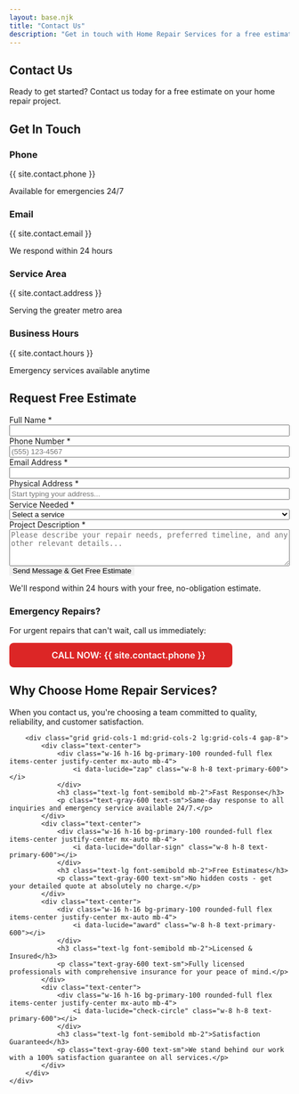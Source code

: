 ```yaml
---
layout: base.njk
title: "Contact Us"
description: "Get in touch with Home Repair Services for a free estimate on your home repair and maintenance needs. Professional service you can trust."
---
```


<!-- Hero Section -->
<section class="bg-gradient-to-r from-primary-600 to-primary-800 text-white section">
    <div class="container text-center">
        <h1 class="text-4xl md:text-5xl font-bold mb-6">Contact Us</h1>
        <p class="text-xl text-primary-100 max-w-3xl mx-auto">
            Ready to get started? Contact us today for a free estimate on your home repair project.
        </p>
    </div>
</section>

<!-- Contact Section -->
<section class="section-alt">
    <div class="container">
        <div class="grid grid-cols-1 lg:grid-cols-2 gap-12 items-start">
            <!-- Contact Information -->
            <div>
                <h2 class="text-3xl font-bold text-gray-900 mb-8">Get In Touch</h2>
                <div class="space-y-6 mb-8">
                    <div class="flex items-start">
                        <div class="w-12 h-12 bg-primary-100 rounded-lg flex items-center justify-center mr-4 flex-shrink-0">
                            <i data-lucide="phone" class="w-6 h-6 text-primary-600"></i>
                        </div>
                        <div>
                            <h3 class="text-lg font-semibold text-gray-900">Phone</h3>
                            <p class="text-gray-600">{{ site.contact.phone }}</p>
                            <p class="text-sm text-gray-500">Available for emergencies 24/7</p>
                        </div>
                    </div>
                    <div class="flex items-start">
                        <div class="w-12 h-12 bg-primary-100 rounded-lg flex items-center justify-center mr-4 flex-shrink-0">
                            <i data-lucide="mail" class="w-6 h-6 text-primary-600"></i>
                        </div>
                        <div>
                            <h3 class="text-lg font-semibold text-gray-900">Email</h3>
                            <p class="text-gray-600">{{ site.contact.email }}</p>
                            <p class="text-sm text-gray-500">We respond within 24 hours</p>
                        </div>
                    </div>
                    <div class="flex items-start">
                        <div class="w-12 h-12 bg-primary-100 rounded-lg flex items-center justify-center mr-4 flex-shrink-0">
                            <i data-lucide="map-pin" class="w-6 h-6 text-primary-600"></i>
                        </div>
                        <div>
                            <h3 class="text-lg font-semibold text-gray-900">Service Area</h3>
                            <p class="text-gray-600">{{ site.contact.address }}</p>
                            <p class="text-sm text-gray-500">Serving the greater metro area</p>
                        </div>
                    </div>
                    <div class="flex items-start">
                        <div class="w-12 h-12 bg-primary-100 rounded-lg flex items-center justify-center mr-4 flex-shrink-0">
                            <i data-lucide="clock" class="w-6 h-6 text-primary-600"></i>
                        </div>
                        <div>
                            <h3 class="text-lg font-semibold text-gray-900">Business Hours</h3>
                            <p class="text-gray-600">{{ site.contact.hours }}</p>
                            <p class="text-sm text-gray-500">Emergency services available anytime</p>
                        </div>
                    </div>
                </div>
            </div>
            <!-- Contact Form -->
            <div class="bg-white rounded-lg shadow-lg p-8">
                <h2 class="text-2xl font-bold text-gray-900 mb-6">Request Free Estimate</h2>
                <form id="contactForm" class="space-y-4">
                    <div class="grid grid-cols-1 md:grid-cols-2 gap-4">
                        <div>
                            <label for="fullName" class="block text-sm font-medium text-gray-700 mb-1">Full Name *</label>
                            <input type="text" id="fullName" name="fullName" required 
                                   class="w-full px-3 py-2 border border-gray-300 rounded-md focus:ring-primary-500 focus:border-primary-500">
                        </div>
                        <div>
                            <label for="phone" class="block text-sm font-medium text-gray-700 mb-1">Phone Number *</label>
                            <input type="tel" id="phone" name="phone" required placeholder="(555) 123-4567"
                                   class="w-full px-3 py-2 border border-gray-300 rounded-md focus:ring-primary-500 focus:border-primary-500">
                        </div>
                    </div>
                    <div>
                        <label for="email" class="block text-sm font-medium text-gray-700 mb-1">Email Address *</label>
                        <input type="email" id="email" name="email" required
                               class="w-full px-3 py-2 border border-gray-300 rounded-md focus:ring-primary-500 focus:border-primary-500">
                    </div>
                    <div class="address-container">
                        <label for="address" class="block text-sm font-medium text-gray-700 mb-1">Physical Address *</label>
                        <input type="text" id="address" name="address" required placeholder="Start typing your address..."
                               class="w-full px-3 py-2 border border-gray-300 rounded-md focus:ring-primary-500 focus:border-primary-500">
                        <div id="autocomplete-dropdown" class="autocomplete-dropdown"></div>
                    </div>
                    <div>
                        <label for="subject" class="block text-sm font-medium text-gray-700 mb-1">Service Needed *</label>
                        <select id="subject" name="subject" required
                                class="w-full px-3 py-2 border border-gray-300 rounded-md focus:ring-primary-500 focus:border-primary-500">
                            <option value="">Select a service</option>
                            <option value="plumbing">Plumbing Services</option>
                            <option value="electrical">Electrical Work</option>
                            <option value="hvac">HVAC Services</option>
                            <option value="flooring">Flooring Installation</option>
                            <option value="painting">Interior Painting</option>
                            <option value="general">General Repairs</option>
                            <option value="emergency">Emergency Repair</option>
                            <option value="other">Other</option>
                        </select>
                    </div>
                    <div>
                        <label for="message" class="block text-sm font-medium text-gray-700 mb-1">Project Description *</label>
                        <textarea id="message" name="message" rows="4" required 
                                  placeholder="Please describe your repair needs, preferred timeline, and any other relevant details..."
                                  class="w-full px-3 py-2 border border-gray-300 rounded-md focus:ring-primary-500 focus:border-primary-500"></textarea>
                    </div>
                    <button type="submit" class="w-full bg-primary-600 text-white py-3 px-6 rounded-md font-semibold hover:bg-primary-700 transition-colors">
                        Send Message & Get Free Estimate
                    </button>
                    <p class="text-sm text-gray-500 text-center">
                        We'll respond within 24 hours with your free, no-obligation estimate.
                    </p>
                </form>
            </div>
        </div>
    </div>
</section>

<!-- Emergency Services -->
<section class="py-12 bg-red-50">
    <div class="max-w-4xl mx-auto px-4 sm:px-6 lg:px-8">
        <div class="bg-red-50 border border-red-200 rounded-lg p-6 text-center">
            <div class="flex items-center justify-center mb-3">
                <i data-lucide="alert-triangle" class="w-8 h-8 mr-3 text-red-600"></i>
                <h3 class="text-lg font-bold text-red-900">Emergency Repairs?</h3>
            </div>
            <p class="text-red-700 mb-4">For urgent repairs that can't wait, call us immediately:</p>
            <a href="tel:{{ site.contact.phone }}" style="display: inline-flex; align-items: center; background-color: #dc2626; color: white; padding: 12px 48px; border-radius: 8px; font-weight: 600; text-decoration: none; transition: background-color 0.3s;">
                <i data-lucide="phone" style="width: 20px; height: 20px; margin-right: 8px;"></i>
                <span style="font-size: 16px;">CALL NOW: {{ site.contact.phone }}</span>
            </a>
        </div>
    </div>
</section>

<!-- Success Modal -->
<div id="successModal" class="modal" style="display: none;">
    <div class="modal-content">
        <h2 class="text-2xl font-bold text-primary-600 mb-4">Thank You!</h2>
        <p class="text-gray-700 mb-6">We've received your request and will contact you within 24 hours with your free estimate.</p>
        <div class="progress-bar-container">
            <div id="progressBar" class="progress-bar"></div>
        </div>
    </div>
</div>

<!-- Why Choose Us -->
<section class="section bg-white">
    <div class="container">
        <div class="text-center mb-16">
            <h2 class="text-3xl font-bold text-gray-900 mb-4">Why Choose Home Repair Services?</h2>
            <p class="text-lg text-gray-600 max-w-2xl mx-auto">
                When you contact us, you're choosing a team committed to quality, reliability, and customer satisfaction.
            </p>
        </div>
        
        <div class="grid grid-cols-1 md:grid-cols-2 lg:grid-cols-4 gap-8">
            <div class="text-center">
                <div class="w-16 h-16 bg-primary-100 rounded-full flex items-center justify-center mx-auto mb-4">
                    <i data-lucide="zap" class="w-8 h-8 text-primary-600"></i>
                </div>
                <h3 class="text-lg font-semibold mb-2">Fast Response</h3>
                <p class="text-gray-600 text-sm">Same-day response to all inquiries and emergency service available 24/7.</p>
            </div>
            <div class="text-center">
                <div class="w-16 h-16 bg-primary-100 rounded-full flex items-center justify-center mx-auto mb-4">
                    <i data-lucide="dollar-sign" class="w-8 h-8 text-primary-600"></i>
                </div>
                <h3 class="text-lg font-semibold mb-2">Free Estimates</h3>
                <p class="text-gray-600 text-sm">No hidden costs - get your detailed quote at absolutely no charge.</p>
            </div>
            <div class="text-center">
                <div class="w-16 h-16 bg-primary-100 rounded-full flex items-center justify-center mx-auto mb-4">
                    <i data-lucide="award" class="w-8 h-8 text-primary-600"></i>
                </div>
                <h3 class="text-lg font-semibold mb-2">Licensed & Insured</h3>
                <p class="text-gray-600 text-sm">Fully licensed professionals with comprehensive insurance for your peace of mind.</p>
            </div>
            <div class="text-center">
                <div class="w-16 h-16 bg-primary-100 rounded-full flex items-center justify-center mx-auto mb-4">
                    <i data-lucide="check-circle" class="w-8 h-8 text-primary-600"></i>
                </div>
                <h3 class="text-lg font-semibold mb-2">Satisfaction Guaranteed</h3>
                <p class="text-gray-600 text-sm">We stand behind our work with a 100% satisfaction guarantee on all services.</p>
            </div>
        </div>
    </div>
</section>

<style>
.address-container {
    position: relative;
}

.autocomplete-dropdown {
    position: absolute;
    top: 100%;
    left: 0;
    right: 0;
    background: white;
    border: 1px solid #d1d5db;
    border-top: none;
    border-radius: 0 0 0.5rem 0.5rem;
    box-shadow: 0 10px 15px -3px rgba(0, 0, 0, 0.1);
    max-height: 300px;
    overflow-y: auto;
    z-index: 1000;
    display: none;
}

.autocomplete-item {
    padding: 12px 16px;
    border-bottom: 1px solid #f3f4f6;
    cursor: pointer;
    transition: background-color 0.2s ease;
}

.autocomplete-item:hover {
    background-color: #f9fafb;
}

.autocomplete-item:last-child {
    border-bottom: none;
}

.modal {
    position: fixed;
    top: 0;
    left: 0;
    width: 100%;
    height: 100%;
    background-color: rgba(0, 0, 0, 0.5);
    display: flex;
    justify-content: center;
    align-items: center;
    z-index: 1000;
}

.modal-content {
    background: white;
    padding: 2rem;
    border-radius: 0.75rem;
    text-align: center;
    box-shadow: 0 20px 25px -5px rgba(0, 0, 0, 0.1);
    max-width: 400px;
    width: 90%;
    margin: 0 1rem;
}

.progress-bar-container {
    width: 100%;
    height: 8px;
    background-color: #e5e7eb;
    border-radius: 0.5rem;
    overflow: hidden;
    margin-top: 1rem;
}

.progress-bar {
    height: 100%;
    background: linear-gradient(90deg, #2563eb, #3b82f6);
    border-radius: 0.5rem;
    width: 100%;
    transition: width 2s linear;
}

/* Form styling */
#contactForm input,
#contactForm select,
#contactForm textarea {
    display: block;
    width: 100%;
    box-sizing: border-box;
}

#contactForm input[type="tel"] {
    text-align: left;
}

#contactForm button[type="submit"] {
    border: none;
    outline: none;
}
</style>

<script src="/assets/js/contact-form.js"></script>
<script async defer 
    src="https://maps.googleapis.com/maps/api/js?key=AIzaSyCU3oOR56qFrQkloTur5D9EdtoCD9GyOGA&libraries=places&callback=initMap">
</script>